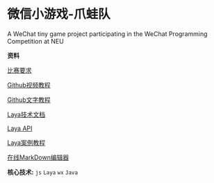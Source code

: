 ﻿# 微信小游戏-爪蛙队
A WeChat tiny game project participating in the WeChat Programming Competition at NEU

**资料**

[比赛要求](https://mp.weixin.qq.com/s?__biz=MzA3MDYyMzYzOA==&mid=2652033017&idx=1&sn=cf865680b7806ccdd779da2fe45ce523&chksm=84dc6700b3abee16fd7536e72b89f9cf1e1c4a6c6d68234397f9690419b859fb4a94eaf31448&mpshare=1&scene=23&srcid=&sharer_sharetime=1580964161920&sharer_shareid=d9c1b329e99fa479f7507cd0c46f944f#rd)

[Github视频教程](https://www.bilibili.com/video/av55780016)

[Github文字教程](https://www.liaoxuefeng.com/wiki/896043488029600)

[Laya技术文档](https://ldc2.layabox.com/doc)

[Laya API](http://layaair2.ldc2.layabox.com/api2)

[Laya案例教程](https://layaair2.ldc2.layabox.com/demo2)

[在线MarkDown编辑器](https://www.mdeditor.com/)

**核心技术:** `js` `Laya` `wx` `Java`
